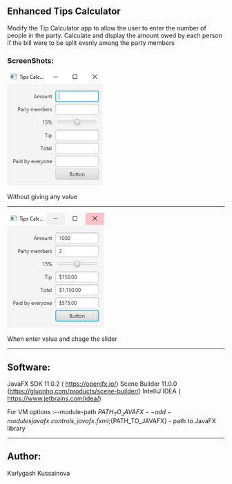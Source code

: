 ## Enhanced Tips Calculator

Modify the Tip Calculator app to allow the user to enter the number of people in the party. Calculate and display the amount owed by each person if the bill were to be split evenly among the party members

### ScreenShots:
![](img3.PNG) 

Without giving any value

---
![](img4.PNG) 

When enter value and chage the slider

---


## Software:
JavaFX SDK 11.0.2 ( https://openjfx.io/)
Scene Builder 11.0.0 (https://gluonhq.com/products/scene-builder/)
IntelliJ IDEA ( https://www.jetbrains.com/idea/)

For VM options :--module-path ${PATH_TO_JAVAFX} --add-modules javafx.controls,javafx.fxml ;${PATH_TO_JAVAFX} - path to JavaFX library 

---

## Author:
Karlygash Kussainova
